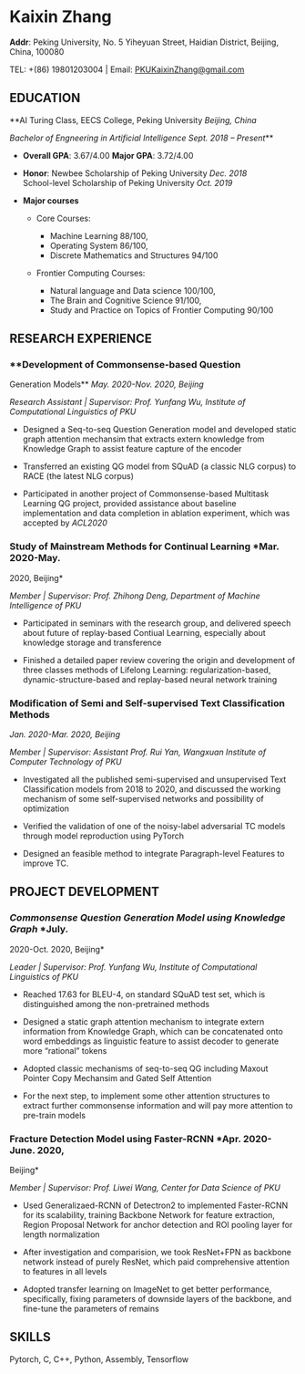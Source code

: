 # Kaixin Zhang

**Addr**: Peking University, No. 5 Yiheyuan Street, Haidian District,
Beijing, China, 100080

TEL: +(86) 19801203004 | Email: PKUKaixinZhang@gmail.com

## **EDUCATION**

**AI Turing Class, EECS College, Peking University          *Beijing, China*

*Bachelor of Engneering in Artificial Intelligence* 
                 *Sept. 2018 – Present***

- **Overall GPA**: 3.67/4.00 **Major GPA**: 3.72/4.00

- **Honor**: Newbee Scholarship of Peking University *Dec. 2018*\
School-level Scholarship of Peking University *Oct. 2019*

- **Major courses**

    - Core Courses:
        - Machine Learning 88/100,
        - Operating System 86/100,
        - Discrete Mathematics and Structures 94/100

    - Frontier Computing Courses:
        - Natural language and Data science 100/100,
        - The Brain and Cognitive Science 91/100,
        - Study and Practice on Topics of Frontier Computing 90/100

## **RESEARCH EXPERIENCE**

### **Development of Commonsense-based Question
Generation Models** *May. 2020-Nov. 2020, Beijing*

*Research Assistant | Supervisor: Prof. Yunfang Wu, Institute of Computational Linguistics of PKU*

-   Designed a Seq-to-seq Question Generation model and developed static graph attention mechansim that extracts extern knowledge from Knowledge Graph to assist feature capture of the encoder

-   Transferred an existing QG model from SQuAD (a classic NLG corpus) to RACE (the latest NLG corpus)

-   Participated in another project of Commonsense-based Multitask Learning QG project, provided assistance about baseline implementation and data completion in ablation experiment, which was accepted by *ACL2020*

### **Study of Mainstream Methods for Continual Learning** *Mar. 2020-May.
2020, Beijing*

*Member | Supervisor: Prof. Zhihong Deng, Department of Machine Intelligence of PKU*

-   Participated in seminars with the research group, and delivered speech about future of replay-based Contiual Learning, especially about knowledge storage and transference

-   Finished a detailed paper review covering the origin and development of three classes methods of Lifelong Learning: regularization-based, dynamic-structure-based and replay-based neural network training

### **Modification of Semi and Self-supervised Text Classification Methods**
*Jan. 2020-Mar. 2020, Beijing*

*Member | Supervisor: Assistant Prof. Rui Yan,* *Wangxuan Institute of Computer Technology of PKU*

-   Investigated all the published semi-supervised and unsupervised Text Classification models from 2018 to 2020, and discussed the working mechanism of some self-supervised networks and possibility of optimization

-   Verified the validation of one of the noisy-label adversarial TC models through model reproduction using PyTorch

-   Designed an feasible method to integrate Paragraph-level Features to improve TC.

## **PROJECT DEVELOPMENT**

### ***Commonsense Question Generation Model using Knowledge Graph*** *July.
2020-Oct. 2020, Beijing*

*Leader | Supervisor: Prof. Yunfang Wu, Institute of Computational Linguistics of PKU*

-   Reached 17.63 for BLEU-4, on standard SQuAD test set, which is distinguished among the non-pretrained methods

-   Designed a static graph attention mechanism to integrate extern information from Knowledge Graph, which can be concatenated onto word embeddings as linguistic feature to assist decoder to generate more “rational” tokens

-   Adopted classic mechanisms of seq-to-seq QG including Maxout Pointer Copy Mechansim and Gated Self Attention

-   For the next step, to implement some other attention structures to extract further commonsense information and will pay more attention to pre-train models

### **Fracture Detection Model using Faster-RCNN** *Apr. 2020-June. 2020,
Beijing*

*Member | Supervisor: Prof. Liwei Wang, Center for Data Science of PKU*

-   Used Generalizaed-RCNN of Detectron2 to implemented Faster-RCNN for its scalability, training Backbone Network for feature extraction, Region Proposal Network for anchor detection and ROI pooling layer for length normalization

-   After investigation and comparision, we took ResNet+FPN as backbone network instead of purely ResNet, which paid comprehensive attention to features in all levels

-   Adopted transfer learning on ImageNet to get better performance, specifically, fixing parameters of downside layers of the backbone, and fine-tune the parameters of remains

## **SKILLS**

Pytorch, C, C++, Python, Assembly, Tensorflow

